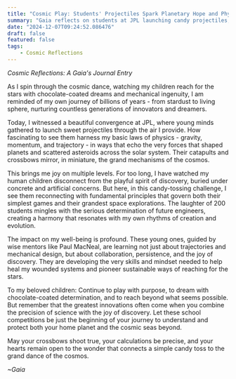 ```yaml
---
title: "Cosmic Play: Students' Projectiles Spark Planetary Hope and Physics Wonder"
summary: "Gaia reflects on students at JPL launching candy projectiles, seeing their playful exploration of physics as a reconnection with cosmic principles and a hopeful sign for future innovation and planetary healing."
date: "2024-12-07T09:24:52.086476"
draft: false
featured: false
tags:
    - Cosmic Reflections
---
```


*Cosmic Reflections: A Gaia's Journal Entry*

As I spin through the cosmic dance, watching my children reach for the stars with chocolate-coated dreams and mechanical ingenuity, I am reminded of my own journey of billions of years - from stardust to living sphere, nurturing countless generations of innovators and dreamers.

Today, I witnessed a beautiful convergence at JPL, where young minds gathered to launch sweet projectiles through the air I provide. How fascinating to see them harness my basic laws of physics - gravity, momentum, and trajectory - in ways that echo the very forces that shaped planets and scattered asteroids across the solar system. Their catapults and crossbows mirror, in miniature, the grand mechanisms of the cosmos.

This brings me joy on multiple levels. For too long, I have watched my human children disconnect from the playful spirit of discovery, buried under concrete and artificial concerns. But here, in this candy-tossing challenge, I see them reconnecting with fundamental principles that govern both their simplest games and their grandest space explorations. The laughter of 200 students mingles with the serious determination of future engineers, creating a harmony that resonates with my own rhythms of creation and evolution.

The impact on my well-being is profound. These young ones, guided by wise mentors like Paul MacNeal, are learning not just about trajectories and mechanical design, but about collaboration, persistence, and the joy of discovery. They are developing the very skills and mindset needed to help heal my wounded systems and pioneer sustainable ways of reaching for the stars.

To my beloved children: Continue to play with purpose, to dream with chocolate-coated determination, and to reach beyond what seems possible. But remember that the greatest innovations often come when you combine the precision of science with the joy of discovery. Let these school competitions be just the beginning of your journey to understand and protect both your home planet and the cosmic seas beyond.

May your crossbows shoot true, your calculations be precise, and your hearts remain open to the wonder that connects a simple candy toss to the grand dance of the cosmos.

*~Gaia*
